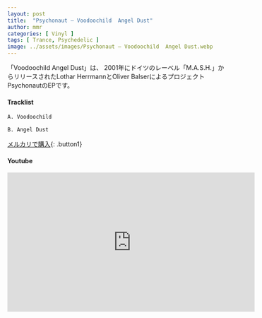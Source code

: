 ```yaml
---
layout: post
title:  "Psychonaut – Voodoochild  Angel Dust"
author: mmr
categories: [ Vinyl ]
tags: [ Trance, Psychedelic ]
image: ../assets/images/Psychonaut – Voodoochild  Angel Dust.webp
---
```


「Voodoochild  Angel Dust」は、
2001年にドイツのレーベル「M.A.S.H.」からリリースされたLothar HerrmannとOliver BalserによるプロジェクトPsychonautのEPです。


#### Tracklist
```md
A. Voodoochild

B. Angel Dust
```

[メルカリで購入](https://jp.mercari.com/item/m57056542786?afid=6142608987){: .button1}

#### Youtube
<iframe width="560" height="315" src="https://www.youtube.com/embed/ssC9JMnsRrc?si=8JMbtQ36s9zafkLN" title="YouTube video player" frameborder="0" allow="accelerometer; autoplay; clipboard-write; encrypted-media; gyroscope; picture-in-picture; web-share" referrerpolicy="strict-origin-when-cross-origin" allowfullscreen></iframe>